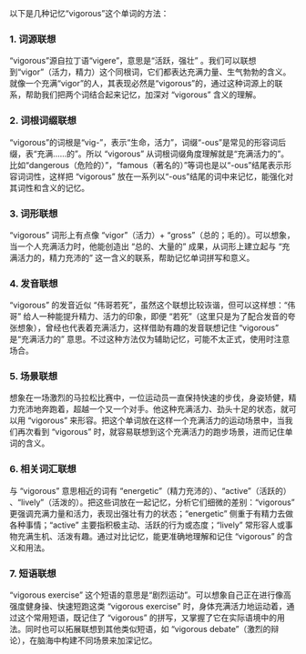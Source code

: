 以下是几种记忆“vigorous”这个单词的方法：

### 1. 词源联想
“vigorous”源自拉丁语“vigere”，意思是“活跃，强壮” 。我们可以联想到“vigor”（活力，精力）这个同根词，它们都表达充满力量、生气勃勃的含义。就像一个充满“vigor”的人，其表现必然是“vigorous”的，通过这种词源上的联系，帮助我们把两个词结合起来记忆，加深对 “vigorous” 含义的理解。 

### 2. 词根词缀联想 
“vigorous”的词根是“vig-”，表示“生命，活力”，词缀“-ous”是常见的形容词后缀，表“充满……的”。所以 “vigorous” 从词根词缀角度理解就是“充满活力的”。比如“dangerous（危险的）”，“famous（著名的）”等词也是以“-ous”结尾表示形容词词性，这样把 “vigorous” 放在一系列以“-ous”结尾的词中来记忆，能强化对其词性和含义的记忆。 

### 3. 词形联想 
“vigorous” 词形上有点像 “vigor”（活力）+ “gross”（总的；毛的）。可以想象，当一个人充满活力时，他能创造出 “总的、大量的” 成果，从词形上建立起与 “充满活力的，精力充沛的” 这一含义的联系，帮助记忆单词拼写和意义。 

### 4. 发音联想 
“vigorous” 的发音近似 “伟哥若死”，虽然这个联想比较诙谐，但可以这样想：“伟哥” 给人一种能提升精力、活力的印象，即便 “若死”（这里只是为了配合发音的夸张想象），曾经也代表着充满活力，这样借助有趣的发音联想记住 “vigorous” 是“充满活力的” 意思。不过这种方法仅为辅助记忆，可能不太正式，使用时注意场合。 

### 5. 场景联想 
想象在一场激烈的马拉松比赛中，一位运动员一直保持快速的步伐，身姿矫健，精力充沛地奔跑着，超越一个又一个对手。他这种充满活力、劲头十足的状态，就可以用 “vigorous” 来形容。把这个单词放在这样一个充满活力的运动场景中，当我们再次看到 “vigorous” 时，就容易联想到这个充满活力的跑步场景，进而记住单词的含义。 

### 6. 相关词汇联想 
与 “vigorous” 意思相近的词有 “energetic”（精力充沛的）、“active”（活跃的） 、“lively”（活泼的）。把这些词放在一起记忆，分析它们细微的差别：“vigorous” 更强调充满力量和活力，表现出强壮有力的状态；“energetic” 侧重于有精力去做各种事情；“active” 主要指积极主动、活跃的行为或态度；“lively” 常形容人或事物充满生机、活泼有趣。通过对比记忆，能更准确地理解和记住 “vigorous” 的含义和用法。 

### 7. 短语联想 
“vigorous exercise” 这个短语的意思是“剧烈运动”。可以想象自己正在进行像高强度健身操、快速短跑这类 “vigorous exercise” 时，身体充满活力地运动着，通过这个常用短语，既记住了 “vigorous” 的拼写，又掌握了它在实际语境中的用法。同时也可以拓展联想到其他类似短语，如 “vigorous debate”（激烈的辩论），在脑海中构建不同场景来加深记忆。 